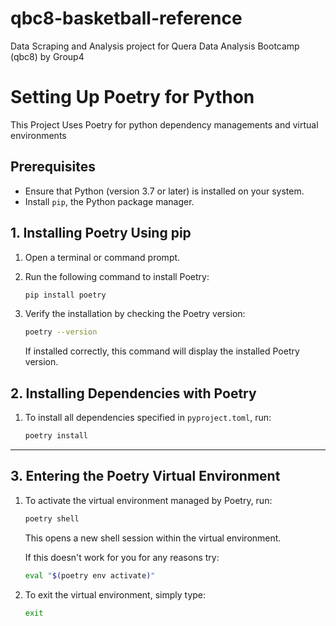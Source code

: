 # qbc8-basketball-reference
Data Scraping and Analysis project for Quera Data Analysis Bootcamp (qbc8) by Group4


# Setting Up Poetry for Python
This Project Uses Poetry for python dependency managements and virtual environments

## Prerequisites

- Ensure that Python (version 3.7 or later) is installed on your system.
- Install `pip`, the Python package manager.

## 1. Installing Poetry Using pip

1. Open a terminal or command prompt.
2. Run the following command to install Poetry:

   ```bash
   pip install poetry
   ```

3. Verify the installation by checking the Poetry version:

   ```bash
   poetry --version
   ```

   If installed correctly, this command will display the installed Poetry version.

## 2. Installing Dependencies with Poetry

1. To install all dependencies specified in `pyproject.toml`, run:

   ```bash
   poetry install 
   ```

---

## 3. Entering the Poetry Virtual Environment

1. To activate the virtual environment managed by Poetry, run:

   ```bash
   poetry shell
   ```

   This opens a new shell session within the virtual environment.

   If this doesn't work for you for any reasons try:

   ```bash
   eval "$(poetry env activate)"
   ```

2. To exit the virtual environment, simply type:

   ```bash
   exit
   ```
